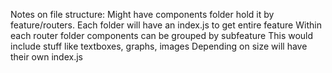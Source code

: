 Notes on file structure:
    Might have components folder hold it by feature/routers.
        Each folder will have an index.js to get entire feature
    Within each router folder components can be grouped by subfeature
        This would include stuff like textboxes, graphs, images
        Depending on size will have their own index.js
